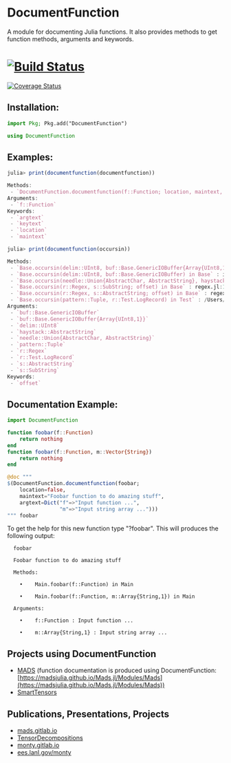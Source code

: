 DocumentFunction
================

A module for documenting Julia functions.
It also provides methods to get function methods, arguments and keywords.

# [![Build Status](https://travis-ci.org/madsjulia/DocumentFunction.jl.svg?branch=master)](https://travis-ci.org/madsjulia/DocumentFunction.jl)
[![Coverage Status](https://coveralls.io/repos/madsjulia/DocumentFunction.jl/badge.svg?branch=master)](https://coveralls.io/r/madsjulia/DocumentFunction.jl?branch=master)

Installation:
------------

```julia
import Pkg; Pkg.add("DocumentFunction")

using DocumentFunction
```

Examples:
------------

``` julia
julia> print(documentfunction(documentfunction))

Methods:
 - `DocumentFunction.documentfunction(f::Function; location, maintext, argtext, keytext) in DocumentFunction` : /Users/monty/.julia/dev/DocumentFunction/src/DocumentFunction.jl:56
Arguments:
 - `f::Function`
Keywords:
 - `argtext`
 - `keytext`
 - `location`
 - `maintext`
```

``` julia
julia> print(documentfunction(occursin))

Methods:
 - `Base.occursin(delim::UInt8, buf::Base.GenericIOBuffer{Array{UInt8,1}}) in Base` : iobuffer.jl:464
 - `Base.occursin(delim::UInt8, buf::Base.GenericIOBuffer) in Base` : iobuffer.jl:470
 - `Base.occursin(needle::Union{AbstractChar, AbstractString}, haystack::AbstractString) in Base` : strings/search.jl:452
 - `Base.occursin(r::Regex, s::SubString; offset) in Base` : regex.jl:172
 - `Base.occursin(r::Regex, s::AbstractString; offset) in Base` : regex.jl:166
 - `Base.occursin(pattern::Tuple, r::Test.LogRecord) in Test` : /Users/osx/buildbot/slave/package_osx64/build/usr/share/julia/stdlib/v1.1/Test/src/logging.jl:211
Arguments:
 - `buf::Base.GenericIOBuffer`
 - `buf::Base.GenericIOBuffer{Array{UInt8,1}}`
 - `delim::UInt8`
 - `haystack::AbstractString`
 - `needle::Union{AbstractChar, AbstractString}`
 - `pattern::Tuple`
 - `r::Regex`
 - `r::Test.LogRecord`
 - `s::AbstractString`
 - `s::SubString`
Keywords:
 - `offset`
```

Documentation Example:
---------

```julia
import DocumentFunction

function foobar(f::Function)
    return nothing
end
function foobar(f::Function, m::Vector{String})
    return nothing
end

@doc """
$(DocumentFunction.documentfunction(foobar;
    location=false,
    maintext="Foobar function to do amazing stuff",
    argtext=Dict("f"=>"Input function ...",
                 "m"=>"Input string array ...")))
""" foobar
```

To get the help for this new function type "?foobar".
This will produces the following output:

```
  foobar

  Foobar function to do amazing stuff

  Methods:

    •    Main.foobar(f::Function) in Main

    •    Main.foobar(f::Function, m::Array{String,1}) in Main

  Arguments:

    •    f::Function : Input function ...

    •    m::Array{String,1} : Input string array ...
```

Projects using DocumentFunction
-----------------

* [MADS](https://github.com/madsjulia) (function documentation is produced using DocumentFunction: [https://madsjulia.github.io/Mads.jl/Modules/Mads](https://madsjulia.github.io/Mads.jl/Modules/Mads))
* [SmartTensors](https://github.com/SmartTensors)

Publications, Presentations, Projects
----------------

* [mads.gitlab.io](http://mads.gitlab.io)
* [TensorDecompositions](https://tensordecompositions.github.io)
* [monty.gitlab.io](http://monty.gitlab.io)
* [ees.lanl.gov/monty](https://www.lanl.gov/orgs/ees/staff/monty)

